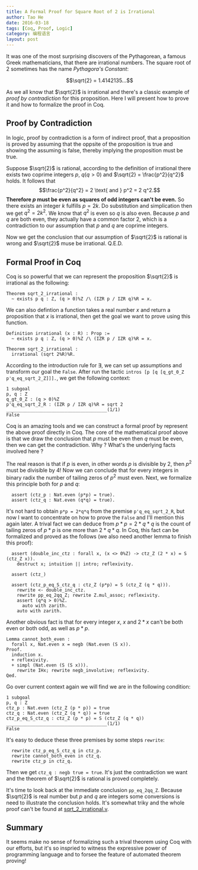 ```yaml
---
title: A Formal Proof for Square Root of 2 is Irrational
author: Tao He
date: 2016-03-18
tags: [Coq, Proof, Logic]
category: 编程语言
layout: post
---
```


It was one of the most surprising discovers of the Pythagorean, a famous Greek mathematicians, that there are irrational
numbers. The square root of $2$ sometimes has the name _Pythagora's Constant_:

$$\sqrt{2} = 1.4142135...$$

<!--more-->

As we all know that $\sqrt{2}$ is irrational and there's a classic example of _proof by contradiction_ for this proposition.
Here I will present how to prove it and how to formalize the proof in Coq.

Proof by Contradiction
----------------------

In logic, proof by contradiction is a form of indirect proof, that a proposition is proved by assuming that the oppsite of
the proposition is true and showing the assuming is false, thereby implying the proposition must be true.

Suppose $\sqrt{2}$ is rational, according to the definition of irrational there exists two coprime integers $p$, $q (q > 0)$ and
$\sqrt{2} = \frac{p^2}{q^2}$ holds. It follows that $$\frac{p^2}{q^2} = 2 \text{  and  } p^2 = 2 q^2.$$
**Therefore $p$ must be even as squares of odd integers can't be even.** So there exists an integer $k$ fulfills $p = 2 k$.
Do substitution and simplication then we get $q^2 = 2 k^2$. We know that $q^2$ is even so $q$ is also even.
Because $p$ and $q$ are both even, they actually have a common factor $2$, which is a contradiction to our assumption that
$p$ and $q$ are coprime integers.

Now we get the conclusion that our assumption of $\sqrt{2}$ is rational is wrong and $\sqrt{2}$ muse be irrational. Q.E.D.

Formal Proof in Coq
-------------------

Coq is so powerful that we can represent the proposition $\sqrt{2}$ is irrational as the following:

~~~coq
Theorem sqrt_2_irrational :
  ~ exists p q : Z, (q > 0)%Z /\ (IZR p / IZR q)%R = x.
~~~

We can also defintion a function takes a real number $x$ and return a proposition that $x$ is irrational, then get the
goal we want to prove using this function.

~~~coq
Definition irrational (x : R) : Prop :=
  ~ exists p q : Z, (q > 0)%Z /\ (IZR p / IZR q)%R = x.

Theorem sqrt_2_irrational :
  irrational (sqrt 2%R)%R.
~~~

According to the introduction rule for $\exists$, we can set up assumptions and transform our goal the `False`. After run
the tactic `intros [p [q [q_gt_0_Z p'q_eq_sqrt_2_Z]]].`, we get the following context:

~~~
1 subgoal
p, q : Z
q_gt_0_Z : (q > 0)%Z
p'q_eq_sqrt_2_R : (IZR p / IZR q)%R = sqrt 2
______________________________________(1/1)
False
~~~

Coq is an amazing tools and we can construct a formal proof by represent the above proof directly in Coq. The core of the
mathematical proof above is that we draw the conclusion that $p$ must be even then $q$ must be even, then we can get the
contradiction. Why ? What's the underlying facts involved here ?

The real reason is that if $p$ is even, in other words $p$ is divisible by $2$, then $p^2$ must be divisible by $4$!
Now we can conclude that for every integers in binary radix the number of tailing zeros of $p^2$ must even. Next, we
formalize this principle both for $p$ and $q$:

~~~coq
  assert (ctz_p : Nat.even (p*p) = true).
  assert (ctz_q : Nat.even (q*q) = true).
~~~

It's not hard to obtain `p*p = 2*q*q` from the premise `p'q_eq_sqrt_2_R`, but now I want to concentrate on how to prove the
`False` and I'll mention this again later. A trival fact we can deduce from $p*p=2*q*q$ is the count of tailing zeros
of $p*p$ is one more than $2*q*q$. In Coq, this fact can be formalized and proved as
the follows (we also need another lemma to finish this proof):

~~~coq
  assert (double_inc_ctz : forall x, (x <> 0%Z) -> ctz_Z (2 * x) = S (ctz_Z x)).
    destruct x; intuition || intro; reflexivity.

  assert (ctz_)

  assert (ctz_p_eq_S_ctz_q : ctz_Z (p*p) = S (ctz_Z (q * q))).
    rewrite <- double_inc_ctz.
    rewrite pp_eq_2qq_Z; rewrite Z.mul_assoc; reflexivity.
    assert (q*q > 0)%Z.
      auto with zarith.
    auto with zarith.
~~~

Another obvious fact is that for every integer $x$, $x$ and $2*x$ can't be both even or both odd, as well as $p*p$.

~~~coq
Lemma cannot_both_even :
  forall x, Nat.even x = negb (Nat.even (S x)).
Proof.
  induction x.
  + reflexivity.
  + simpl (Nat.even (S (S x))).
    rewrite IHx; rewrite negb_involutive; reflexivity.
Qed.
~~~

Go over current context again we will find we are in the following condition:

~~~
1 subgoal
p, q : Z
ctz_p : Nat.even (ctz_Z (p * p)) = true
ctz_q : Nat.even (ctz_Z (q * q)) = true
ctz_p_eq_S_ctz_q : ctz_Z (p * p) = S (ctz_Z (q * q))
______________________________________(1/1)
False
~~~

It's easy to deduce these three premises by some steps `rewrite`:

~~~coq
  rewrite ctz_p_eq_S_ctz_q in ctz_p.
  rewrite cannot_both_even in ctz_q.
  rewrite ctz_p in ctz_q.
~~~

Then we get `ctz_q : negb true = true`. It's just the contradiction we want and the theorem of $\sqrt{2}$ is rational is
proved completely.

It's time to look back at the immediate conclusion `pp_eq_2qq_Z`. Because $\sqrt{2}$ is real number but $p$ and $q$ are
integers some conversions is need to illustrate the conclusion holds. It's somewhat triky and the whole proof can't
be found at [sqrt_2_irrational.v]({{site.url}}/resource/a_formal_proof_for_sqrt_2_is_irrational/sqrt_2_irrational.v).

Summary
-------

It seems make no sense of formalizing such a trival theorem using Coq with our efforts, but it's so inspried to witness
the expressive power of programming language and to forsee the feature of automated theorem proving!

